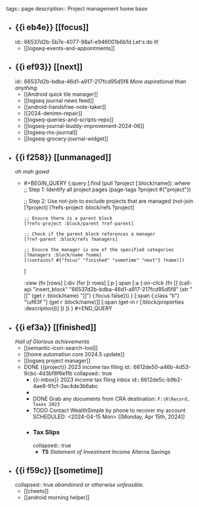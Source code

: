 tags:: page
description:: Project management home base

- ## {{i eb4e}}  [[focus]]
  id:: 66537d2b-5b7e-4077-98a1-e946001b6b1d
  Let's do it!
	- [[logseq-events-and-appointments]]
- ## {{i ef93}}  [[next]]
  id:: 66537d2b-bdba-46d1-a917-217fcd95d5f8
  *More aspirational than anything.*
	- [[Android quick tile manager]]
	- [[logseq journal news feed]]
	- [[android-handsfree-note-taker]]
	- [[2024-denimn-repair]]
	- [[logseq-queries-and-scripts-repo]]
	- [[logseq-journal-buddy-improvement-2024-06]]
	- [[logseq-ms-journal]]
	- [[logseq-grocery-journal-widget]]
- ## {{i f258}}  [[unmanaged]]
  *oh mah gawd*
	- #+BEGIN_QUERY
	  {:query
	   [:find (pull ?project [:block/name])
	    :where
	    ;; Step 1: Identify all project pages
	    (page-tags ?project #{"project"})
	  
	    ;; Step 2: Use not-join to exclude projects that are managed
	    (not-join [?project]
	      [?refs-project :block/refs ?project]
	  
	      ;; Ensure there is a parent block
	      [?refs-project :block/parent ?ref-parent]
	  
	      ;; Check if the parent block references a manager
	      [?ref-parent :block/refs ?managers]
	  
	      ;; Ensure the manager is one of the specified categories
	      [?managers :block/name ?name]
	      [(contains? #{"focus" "finished" "sometime" "next"} ?name)])
	  ]
	  
	  :view (fn [rows] [:div
	    (for [r rows]
	      [:p
	       [:span [:a {:on-click
	           (fn [] 
	  (call-api "insert_block" 
	                                               "66537d2b-bdba-46d1-a917-217fcd95d5f8" 
	                                               (str "[[" (get r :block/name) "]]") 
	                                               {:focus false}))
	                                   } [:span {:class "ti"} "\uf63f "] (get r :block/name)]]
	                       [:span (get-in r [:block/properties :description])]
	                       ])
	                    ])
	  }
	  #+END_QUERY
- ## {{i ef3a}}  [[finished]]
  *Hall of Glorious achievements*
	- [[semantic-icon-search-tool]]
	- [[home automation core 2024.5 update]]
	- [[logseq project manager]]
	- DONE {{project}} 2023 income tax filing
	  id:: 6612de50-a46b-4d53-9cbc-4d3bf8f6e1fb
	  collapsed:: true
		- {{i-inbox}} 2023 income tax filing inbox
		  id:: 6612de5c-b9b2-4ae8-91cf-3ac4de3b6abc
		-
		- DONE Grab any documents from CRA
		  destination: `F:\R\Record, Taxes 2023`
		- TODO Contact WealthSimple by phone to recover my account
		  SCHEDULED: <2024-04-15 Mon>
		  [[Monday, Apr 15th, 2024]]
		- ### Tax Slips
		  collapsed:: true
			- **T5** *Statement of Investment Income*
			  Alterna Savings
- ## {{i f59c}}  [[sometime]]
  collapsed:: true
  *abandoned or otherwise unfeasible.*
	- [[cheeto]]
	- [[android morning helper]]
